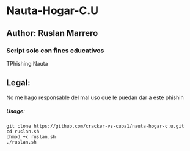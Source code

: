 # Nauta-Hogar-C.U
## Author: Ruslan Marrero
### Script solo con fines educativos

TPhishing Nauta

## Legal:
No me hago responsable del mal uso que le puedan dar a este phishin


##### Usage:
```
git clone https://github.com/cracker-vs-cuba1/nauta-hogar-c.u.git
cd ruslan.sh
chmod +x ruslan.sh
./ruslan.sh
```
